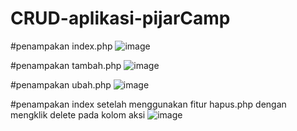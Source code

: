 # CRUD-aplikasi-pijarCamp

#penampakan index.php
![image](https://user-images.githubusercontent.com/101931420/159499171-5b75c2d8-dc42-4182-9e5a-5ead1e0be6e0.png)

#penampakan tambah.php
![image](https://user-images.githubusercontent.com/101931420/159499414-4caea7cc-c8af-40dc-b169-9fec1e561a49.png)

#penampakan ubah.php
![image](https://user-images.githubusercontent.com/101931420/159499839-5af0b78a-797a-452e-a77a-837a199bba29.png)

#penampakan index setelah menggunakan fitur hapus.php dengan mengklik delete pada kolom aksi
![image](https://user-images.githubusercontent.com/101931420/159500391-0a5a4121-a8d9-425a-8a1d-a483ceb88475.png)
